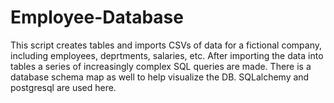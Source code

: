 # Employee-Database
This script creates tables and imports CSVs of data for a fictional company, including employees, deprtments, salaries, etc.  After importing the data into tables a series of increasingly complex SQL queries are made.  There is a database schema map as well to help visualize the DB.  SQLalchemy and postgresql are used here.
